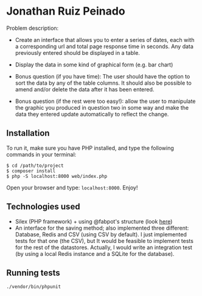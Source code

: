 # Jonathan Ruiz Peinado

Problem description:

* Create an interface that allows you to enter a series of dates, each with a corresponding url and total page response time in seconds. Any data previously entered should be displayed in a table.

* Display the data in some kind of graphical form (e.g. bar chart)

* Bonus question (if you have time): The user should have the option to sort the data by any of the table columns. It should also be possible to amend and/or delete the data after it has been entered.

* Bonus question (if the rest were too easy!): allow the user to manipulate the graphic you produced in question two in some way and make the data they entered update automatically to reflect the change.

## Installation

To run it, make sure you have PHP installed, and type the following commands in your terminal:

```
$ cd /path/to/project
$ composer install
$ php -S localhost:8000 web/index.php
```

Open your browser and type: ```localhost:8000```. Enjoy!

## Technologies used

* Silex (PHP framework) + using @fabpot's structure (look [here](https://github.com/silexphp/Silex-Skeleton))
* An interface for the saving method; also implemented three different: Database, Redis and CSV (using CSV by default).
I just implemented tests for that one (the CSV), but It would be feasible to implement tests for the rest of the datastores.
Actually, I would write an integration test (by using a local Redis instance and a SQLite for the database).

## Running tests

```./vendor/bin/phpunit```
